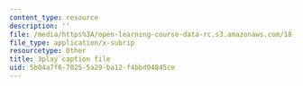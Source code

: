 ```yaml
---
content_type: resource
description: ''
file: /media/https%3A/open-learning-course-data-rc.s3.amazonaws.com/18-01sc-single-variable-calculus-fall-2010/5b04a7f670255a29ba12f4bbd04845ce_60VGKnYBpbg.vtt
file_type: application/x-subrip
resourcetype: Other
title: 3play caption file
uid: 5b04a7f6-7025-5a29-ba12-f4bbd04845ce
---
```

